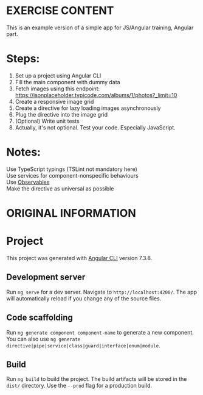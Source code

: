 # EXERCISE CONTENT

This is an example version of a simple app for JS/Angular training, Angular part.

# Steps: 
1. Set up a project using Angular CLI
2. Fill the main component with dummy data
3. Fetch images using this endpoint: https://jsonplaceholder.typicode.com/albums/1/photos?_limit=10 
4. Create a responsive image grid
5. Create a directive for lazy loading images asynchronously 
6. Plug the directive into the image grid
7. (Optional) Write unit tests
8. Actually, it's not optional. Test your code. Especially JavaScript. 

# Notes: 

Use TypeScript typings (TSLint not mandatory here)  
Use services for component-nonspecific behaviours  
Use [Observables](https://angular.io/guide/rx-library)  
Make the directive as universal as possible  


# ORIGINAL INFORMATION

# Project

This project was generated with [Angular CLI](https://github.com/angular/angular-cli) version 7.3.8.

## Development server

Run `ng serve` for a dev server. Navigate to `http://localhost:4200/`. The app will automatically reload if you change any of the source files.

## Code scaffolding

Run `ng generate component component-name` to generate a new component. You can also use `ng generate directive|pipe|service|class|guard|interface|enum|module`.

## Build

Run `ng build` to build the project. The build artifacts will be stored in the `dist/` directory. Use the `--prod` flag for a production build.

